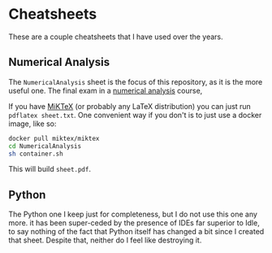 # Cheatsheets

These are a couple cheatsheets that I have used over the years.

## Numerical Analysis

The `NumericalAnalysis` sheet is the focus of this repository, as it is the more
useful one. The final exam in a [numerical analysis][na] course, 

If you have [MiKTeX][miktex] (or probably any LaTeX distribution) you can just
run `pdflatex sheet.txt`. One convenient way if you don't is to just use a
docker image, like so:

```bash
docker pull miktex/miktex
cd NumericalAnalysis
sh container.sh
```

This will build `sheet.pdf`.

## Python

The Python one I keep just for completeness, but I do not use this one any more.
it has been super-ceded by the presence of IDEs far superior to Idle, to say
nothing of the fact that Python itself has changed a bit since I created that
sheet. Despite that, neither do I feel like destroying it.

[miktex]:        https://miktex.org/
[na]:            https://en.wikipedia.org/wiki/Numerical_analysis
[docker-miktex]: https://github.com/MiKTeX/docker-miktex